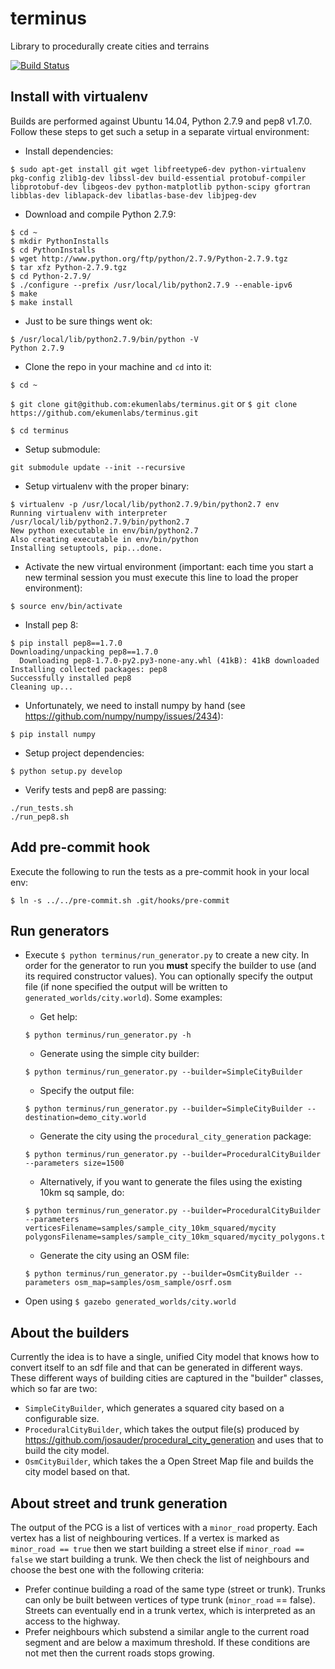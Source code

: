 # terminus
Library to procedurally create cities and terrains

[![Build Status](https://travis-ci.org/ekumenlabs/terminus.svg?branch=master)](https://travis-ci.org/ekumenlabs/terminus)

## Install with virtualenv

Builds are performed against Ubuntu 14.04, Python 2.7.9 and pep8 v1.7.0. Follow these steps to get such a setup in a separate virtual environment:

- Install dependencies:
```
$ sudo apt-get install git wget libfreetype6-dev python-virtualenv pkg-config zlib1g-dev libssl-dev build-essential protobuf-compiler libprotobuf-dev libgeos-dev python-matplotlib python-scipy gfortran libblas-dev liblapack-dev libatlas-base-dev libjpeg-dev
```
- Download and compile Python 2.7.9:
```
$ cd ~
$ mkdir PythonInstalls
$ cd PythonInstalls
$ wget http://www.python.org/ftp/python/2.7.9/Python-2.7.9.tgz
$ tar xfz Python-2.7.9.tgz
$ cd Python-2.7.9/
$ ./configure --prefix /usr/local/lib/python2.7.9 --enable-ipv6
$ make
$ make install
```
- Just to be sure things went ok:
```
$ /usr/local/lib/python2.7.9/bin/python -V
Python 2.7.9
```

- Clone the repo in your machine and `cd` into it:
```
$ cd ~
```
`$ git clone git@github.com:ekumenlabs/terminus.git` or `$ git clone https://github.com/ekumenlabs/terminus.git`
```
$ cd terminus
```
- Setup submodule:
```
git submodule update --init --recursive
```
- Setup virtualenv with the proper binary:
```
$ virtualenv -p /usr/local/lib/python2.7.9/bin/python2.7 env
Running virtualenv with interpreter /usr/local/lib/python2.7.9/bin/python2.7
New python executable in env/bin/python2.7
Also creating executable in env/bin/python
Installing setuptools, pip...done.
```
- Activate the new virtual environment (important: each time you start a new terminal session you must execute this line to load the proper environment):
```
$ source env/bin/activate
```
- Install pep 8:
```
$ pip install pep8==1.7.0
Downloading/unpacking pep8==1.7.0
  Downloading pep8-1.7.0-py2.py3-none-any.whl (41kB): 41kB downloaded
Installing collected packages: pep8
Successfully installed pep8
Cleaning up...
```
- Unfortunately, we need to install numpy by hand (see https://github.com/numpy/numpy/issues/2434):
```
$ pip install numpy
```
- Setup project dependencies:
```
$ python setup.py develop
```
- Verify tests and pep8 are passing:
```
./run_tests.sh
./run_pep8.sh
```

## Add pre-commit hook

Execute the following to run the tests as a pre-commit hook in your local env:
```
$ ln -s ../../pre-commit.sh .git/hooks/pre-commit
```

## Run generators

- Execute `$ python terminus/run_generator.py` to create a new city. In order for the generator to run you **must** specify the builder to use (and its required constructor values). You can optionally specify the output file (if none specified the output will be written to `generated_worlds/city.world`).
Some examples:

    * Get help:
    ```
    $ python terminus/run_generator.py -h
    ```
    * Generate using the simple city builder:
    ```
    $ python terminus/run_generator.py --builder=SimpleCityBuilder
    ```
    * Specify the output file:
    ```
    $ python terminus/run_generator.py --builder=SimpleCityBuilder --destination=demo_city.world
    ```
    * Generate the city using the `procedural_city_generation` package:
    ```
    $ python terminus/run_generator.py --builder=ProceduralCityBuilder --parameters size=1500
    ```
    * Alternatively, if you want to generate the files using the existing 10km sq sample, do:
    ```
    $ python terminus/run_generator.py --builder=ProceduralCityBuilder --parameters verticesFilename=samples/sample_city_10km_squared/mycity polygonsFilename=samples/sample_city_10km_squared/mycity_polygons.txt
    ```
    * Generate the city using an OSM file:
    ```
    $ python terminus/run_generator.py --builder=OsmCityBuilder --parameters osm_map=samples/osm_sample/osrf.osm
    ```

- Open using `$ gazebo generated_worlds/city.world`

## About the builders

Currently the idea is to have a single, unified City model that knows how to convert itself to an sdf file and that can be generated in different ways. These different ways of building cities are captured in the "builder" classes, which so far are two:

- `SimpleCityBuilder`, which generates a squared city based on a configurable size.
- `ProceduralCityBuilder`, which takes the output file(s) produced by https://github.com/josauder/procedural_city_generation and uses that to build the city model.
- `OsmCityBuilder`, which takes the a Open Street Map file and builds the city model based on that.

## About street and trunk generation

The output of the PCG is a list of vertices with a `minor_road` property. Each vertex has a list of neighbouring vertices.
If a vertex is marked as `minor_road == true` then we start building a street else if `minor_road == false` we start building a trunk. We then check the list of neighbours and choose the best one with the following criteria:

- Prefer continue building a road of the same type (street or trunk). Trunks can only be built between vertices of type trunk (`minor_road` == false). Streets can eventually end in a trunk vertex, which is interpreted as an access to the highway.
- Prefer neighbours which substend a similar angle to the current road segment and are below a maximum threshold.
If these conditions are not met then the current roads stops growing.
